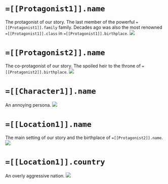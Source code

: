 # `=[[Protagonist1]].name`
The protagonist of our story. The last member of the powerful `=[[Protagonist1]].family` family. Decades ago was also the most renowned `=[[Protagonist1]].class` in `=[[Protagonist1]].birthplace`.
![](<file:///G:/Bfei/OneDrive/GAD/GAD Brief 2/tutor.jpg>)
# `=[[Protagonist2]].name`
The co-protagonist of our story. The spoiled heir to the throne of `=[[Protagonist2]].birthplace`.
![](<file:///G:/Bfei/OneDrive/GAD/GAD Brief 2/prince.jpg>)
# `=[[Character1]].name`
An annoying persona.
![](<file:///G:/Bfei/OneDrive/GAD/GAD Brief 2/shepherd.jpg>)
# `=[[Location1]].name`
The main setting of our story and the birthplace of `=[[Protagonist2]].name`.
![](<file:///G:/Bfei/OneDrive/GAD/GAD Brief 2/etelta.jpg>)
# `=[[Location1]].country`
An overly aggressive nation.
![](<file:///G:/Bfei/OneDrive/GAD/GAD Brief 2/worldmap.jpg>)